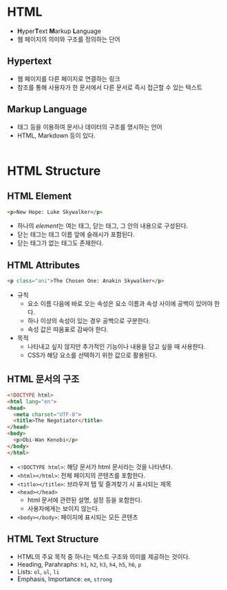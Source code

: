 # HTML
- **H**yper**T**ext **M**arkup **L**anguage
- 웹 페이지의 의미와 구조를 정의하는 단어

## Hypertext
- 웹 페이지를 다른 페이지로 연결하는 링크
- 참조를 통해 사용자가 한 문서에서 다른 문서로 즉시 접근할 수 있는 텍스트

## Markup Language
- 태그 등을 이용하여 문서나 데이터의 구조를 명시하는 언어
- HTML, Markdown 등이 있다.
<br><br>

# HTML Structure
## HTML Element
```HTML
<p>New Hope: Luke Skywalker</p>
```
- 하나의 *element*는 여는 태그, 닫는 태그, 그 안의 내용으로 구성된다.
- 닫는 태그는 태그 이름 앞에 슬래시가 포함된다.
- 닫는 태그가 없는 태그도 존재한다.

## HTML Attributes
```HTML
<p class="ani">The Chosen One: Anakin Skywalker</p>
```
- 규칙
    - 요소 이름 다음에 바로 오는 속성은 요소 이름과 속성 사이에 공백이 있어야 한다.
    - 하나 이상의 속성이 있는 경우 공백으로 구분한다.
    - 속성 값은 따옴표로 감싸야 한다.
- 목적
    - 나타내고 싶지 않지만 추가적인 기능이나 내용을 담고 싶을 때 사용한다.
    - CSS가 해당 요소를 선택하기 위한 값으로 활용된다.

## HTML 문서의 구조
```HTML
<!DOCTYPE html>
<html lang="en">
<head>
  <meta charset="UTF-8">
  <title>The Negotiator</title>
</head>
<body>
  <p>Obi-Wan Kenobi</p>
</body>
</html>
```
- `<!DOCTYPE html>`: 해당 문서가 html 문서라는 것을 나타낸다.
- `<html></html>`: 전체 페이지의 콘텐츠를 포함한다.
- `<title></title>`: 브라우저 탭 및 즐겨찾기 시 표시되는 제목
- `<head></head>`
    - html 문서에 관련된 설명, 설정 등을 포함한다.
    - 사용자에게는 보이지 않는다.
- `<body></body>`: 페이지에 표시되는 모든 콘텐츠

## HTML Text Structure
- HTML의 주요 목적 중 하나는 텍스트 구조와 의미를 제공하는 것이다.
- Heading, Parahraphs: `h1`, `h2`, `h3`, `h4`, `h5`, `h6`, `p`
- Lists: `ol`, `ul`, `li`
- Emphasis, Importance: `em`, `strong`